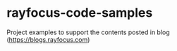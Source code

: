 # rayfocus-code-samples
Project examples to support the contents posted in blog (https://blogs.rayfocus.com)
